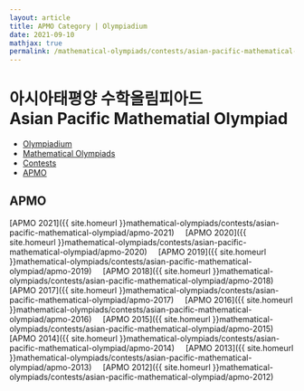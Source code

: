 ```yaml
---
layout: article
title: APMO Category | Olympiadium
date: 2021-09-10
mathjax: true
permalink: /mathematical-olympiads/contests/asian-pacific-mathematical-olympiad/
---
```

# 아시아태평양 수학올림피아드 <br> Asian Pacific Mathematial Olympiad
<ul class="breadcrumb">
	<li><a href="{{ site.homeurl }}">Olympiadium</a></li> 
	<li><a href="{{ site.homeurl }}mathematical-olympiads/">Mathematical Olympiads</a></li> 
	<li><a href="{{ site.homeurl }}mathematical-olympiads/contests/">Contests</a></li> 
	<li><a href="{{ site.homeurl }}mathematical-olympiads/contests/asian-pacific-mathematical-olympiad/">APMO</a></li>
</ul>

## APMO
[APMO 2021]({{ site.homeurl }}mathematical-olympiads/contests/asian-pacific-mathematical-olympiad/apmo-2021)&nbsp;&nbsp;&nbsp;&nbsp;
[APMO 2020]({{ site.homeurl }}mathematical-olympiads/contests/asian-pacific-mathematical-olympiad/apmo-2020)&nbsp;&nbsp;&nbsp;&nbsp;
[APMO 2019]({{ site.homeurl }}mathematical-olympiads/contests/asian-pacific-mathematical-olympiad/apmo-2019)&nbsp;&nbsp;&nbsp;&nbsp;
[APMO 2018]({{ site.homeurl }}mathematical-olympiads/contests/asian-pacific-mathematical-olympiad/apmo-2018)&nbsp;&nbsp;&nbsp;&nbsp;
[APMO 2017]({{ site.homeurl }}mathematical-olympiads/contests/asian-pacific-mathematical-olympiad/apmo-2017)&nbsp;&nbsp;&nbsp;&nbsp;
[APMO 2016]({{ site.homeurl }}mathematical-olympiads/contests/asian-pacific-mathematical-olympiad/apmo-2016)&nbsp;&nbsp;&nbsp;&nbsp;
[APMO 2015]({{ site.homeurl }}mathematical-olympiads/contests/asian-pacific-mathematical-olympiad/apmo-2015)&nbsp;&nbsp;&nbsp;&nbsp;
[APMO 2014]({{ site.homeurl }}mathematical-olympiads/contests/asian-pacific-mathematical-olympiad/apmo-2014)&nbsp;&nbsp;&nbsp;&nbsp;
[APMO 2013]({{ site.homeurl }}mathematical-olympiads/contests/asian-pacific-mathematical-olympiad/apmo-2013)&nbsp;&nbsp;&nbsp;&nbsp;
[APMO 2012]({{ site.homeurl }}mathematical-olympiads/contests/asian-pacific-mathematical-olympiad/apmo-2012)&nbsp;&nbsp;&nbsp;&nbsp;
